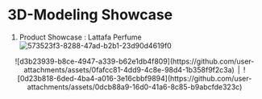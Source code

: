 # 3D-Modeling Showcase
1. Product Showcase : Lattafa Perfume
![573523f3-8288-47ad-b2b1-23d90d4619f0](https://github.com/user-attachments/assets/b21c9fbb-618f-4a74-9d3a-0ab287013bda)
<p align="center">
  ![d3b23939-b8ce-4947-a339-b62e1db4f809](https://github.com/user-attachments/assets/0fafcc81-4dd9-4c8e-98d4-1b358f9f2c3a)
  <span style="display:inline-block; width: 2%; text-align:center;">|</span>
  ![0d23b818-6ded-4ba4-a016-3e16cbbf9894](https://github.com/user-attachments/assets/0dcb88a9-16d0-41a6-8c85-b9abcfde323c)
</p>

